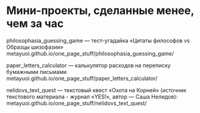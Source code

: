 Мини-проекты, сделанные менее, чем за час
=============================================

philosophasia_guessing_game — тест-угадайка «Цитаты философов vs Образцы шизофазии»
metayuoi.github.io/one_page_stuff/philosophasia_guessing_game/

paper_letters_calculator — калькулятор расходов на переписку бумажными письмами metayuoi.github.io/one_page_stuff/paper_letters_calculator/

nelidovs_text_quest — текстовый квест «Охота на Корней» (источник текстового материала - журнал «YES!», автор — Саша Нелидов): metayuoi.github.io/one_page_stuff/nelidovs_text_quest/
